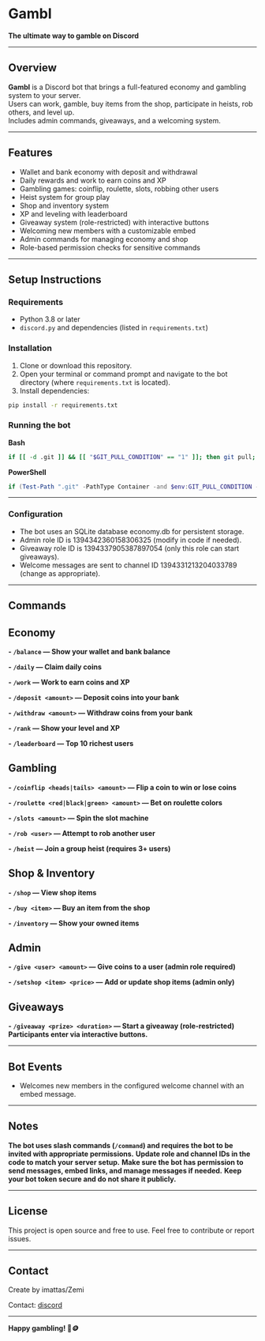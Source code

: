 # Gambl
**The ultimate way to gamble on Discord**

---

## Overview

**Gambl** is a Discord bot that brings a full-featured economy and gambling system to your server.  
Users can work, gamble, buy items from the shop, participate in heists, rob others, and level up.  
Includes admin commands, giveaways, and a welcoming system.

---

## Features

- Wallet and bank economy with deposit and withdrawal  
- Daily rewards and work to earn coins and XP  
- Gambling games: coinflip, roulette, slots, robbing other users  
- Heist system for group play  
- Shop and inventory system  
- XP and leveling with leaderboard  
- Giveaway system (role-restricted) with interactive buttons  
- Welcoming new members with a customizable embed  
- Admin commands for managing economy and shop  
- Role-based permission checks for sensitive commands

---

## Setup Instructions

### Requirements

- Python 3.8 or later  
- `discord.py` and dependencies (listed in `requirements.txt`)

### Installation

1. Clone or download this repository.  
2. Open your terminal or command prompt and navigate to the bot directory (where `requirements.txt` is located).  
3. Install dependencies:

```bash
pip install -r requirements.txt
```

### Running the bot

**Bash**
```bash
if [[ -d .git ]] && [[ "$GIT_PULL_CONDITION" == "1" ]]; then git pull; fi; if [[ ! -z "$PYTHON_PACKAGE" ]]; then pip install -U --prefix ~/.local "$PYTHON_PACKAGE"; fi; if [[ -f "/home/container/${REQUIREMENTS_FILE}" ]]; then pip install --disable-pip-version-check -U --prefix ~/.local -r "/home/container/${REQUIREMENTS_FILE}"; fi; if [[ ! -z "${START_BASH_FILE}" ]]; then bash "${START_BASH_FILE}"; else python3 /home/container/main.py; fi
```

**PowerShell**
```powershell
if (Test-Path ".git" -PathType Container -and $env:GIT_PULL_CONDITION -eq "1") { git pull }; if ($env:PYTHON_PACKAGE) { pip install --upgrade --prefix $HOME\.local $env:PYTHON_PACKAGE }; $reqFile = "C:\home\container\$env:REQUIREMENTS_FILE"; if (Test-Path $reqFile) { pip install --disable-pip-version-check --upgrade --prefix $HOME\.local -r $reqFile }; if ($env:START_BASH_FILE) { bash $env:START_BASH_FILE } else { python C:\home\container\main.py }
```

---

### Configuration
- The bot uses an SQLite database economy.db for persistent storage.
- Admin role ID is 1394342360158306325 (modify in code if needed).
- Giveaway role ID is 1394337905387897054 (only this role can start giveaways).
- Welcome messages are sent to channel ID 1394331213204033789 (change as appropriate).

---

## Commands

## Economy
**- `/balance` — Show your wallet and bank balance**

**- `/daily` — Claim daily coins**

**- `/work` — Work to earn coins and XP**

**- `/deposit <amount>` — Deposit coins into your bank**

**- `/withdraw <amount>` — Withdraw coins from your bank**

**- `/rank` — Show your level and XP**

**- `/leaderboard` — Top 10 richest users**

## Gambling
**- `/coinflip <heads|tails> <amount>` — Flip a coin to win or lose coins**

**- `/roulette <red|black|green> <amount>` — Bet on roulette colors**

**- `/slots <amount>` — Spin the slot machine**

**- `/rob <user>` — Attempt to rob another user**

**- `/heist` — Join a group heist (requires 3+ users)**

## Shop & Inventory

**- `/shop` — View shop items**

**- `/buy <item>` — Buy an item from the shop**

**- `/inventory` — Show your owned items**

## Admin
**- `/give <user> <amount>` — Give coins to a user (admin role required)**

**- `/setshop <item> <price>` — Add or update shop items (admin only)**

## Giveaways
**- `/giveaway <prize> <duration>` — Start a giveaway (role-restricted)
Participants enter via interactive buttons.**

---

## Bot Events
- Welcomes new members in the configured welcome channel with an embed message.

---

## Notes
**The bot uses slash commands (`/command`) and requires the bot to be invited with appropriate permissions.**
**Update role and channel IDs in the code to match your server setup.**
**Make sure the bot has permission to send messages, embed links, and manage messages if needed.**
**Keep your bot token secure and do not share it publicly.**

---

## License
This project is open source and free to use. Feel free to contribute or report issues.

---

## Contact
Create by imattas/Zemi

Contact: [discord](https://discord.gg/gambl)

---

**Happy gambling! 🎲🪙**
